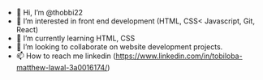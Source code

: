 - 👋 Hi, I’m @thobbi22
- 👀 I’m interested in front end development (HTML, CSS< Javascript, Git, React)
- 🌱 I’m currently learning HTML, CSS
- 💞️ I’m looking to collaborate on website development projects.
- 📫 How to reach me linkedin (https://www.linkedin.com/in/tobiloba-matthew-lawal-3a0016174/)

<!---
thobbi22/thobbi22 is a ✨ special ✨ repository because its `README.md` (this file) appears on your GitHub profile.
You can click the Preview link to take a look at your changes.
--->

